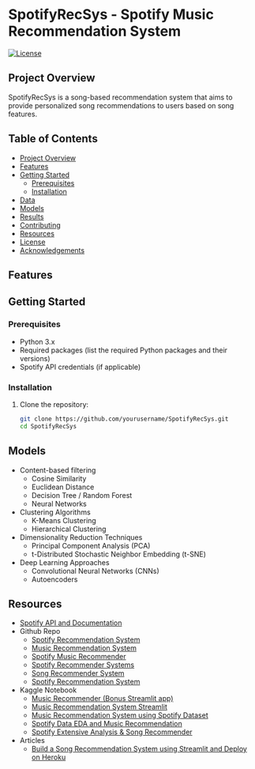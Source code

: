 # SpotifyRecSys - Spotify Music Recommendation System

[![License](https://img.shields.io/badge/license-MIT-blue.svg)](LICENSE)

## Project Overview

SpotifyRecSys is a song-based recommendation system that aims to provide personalized song recommendations to users based on song features.

## Table of Contents

- [Project Overview](#project-overview)
- [Features](#features)
- [Getting Started](#getting-started)
  - [Prerequisites](#prerequisites)
  - [Installation](#installation)
- [Data](#data)
- [Models](#models)
- [Results](#results)
- [Contributing](#contributing)
- [Resources](#resources)
- [License](#license)
- [Acknowledgements](#acknowledgements)

## Features



## Getting Started

### Prerequisites

- Python 3.x
- Required packages (list the required Python packages and their versions)
- Spotify API credentials (if applicable)

### Installation

1. Clone the repository:
   ```bash
   git clone https://github.com/yourusername/SpotifyRecSys.git
   cd SpotifyRecSys

## Models

- Content-based filtering
  - Cosine Similarity
  - Euclidean Distance
  - Decision Tree / Random Forest
  - Neural Networks
- Clustering Algorithms
  - K-Means Clustering
  - Hierarchical Clustering
- Dimensionality Reduction Techniques
  - Principal Component Analysis (PCA)
  - t-Distributed Stochastic Neighbor Embedding (t-SNE)
- Deep Learning Approaches
  - Convolutional Neural Networks (CNNs)
  - Autoencoders

## Resources
- [Spotify API and Documentation](https://developer.spotify.com/documentation/web-api)
- Github Repo
  - [Spotify Recommendation System](https://github.com/abdelrhmanelruby/Spotify-Recommendation-System)
  - [Music Recommendation System](https://github.com/aliduku/Music_Recommendation_System)
  - [Spotify Music Recommender](https://github.com/yannansoda/spotify-music-recommender)
  - [Spotify Recommender Systems](https://github.com/anthonyli358/spotify-recommender-systems)
  - [Song Recommender System](https://github.com/tushar-mahalya/Songs-Recommender-System)
  - [Spotify Recommendation System](https://github.com/aayushsss1/Spotify-Music-Recommendation-System)
- Kaggle Notebook
  - [Music Recommender (Bonus Streamlit app)](https://www.kaggle.com/code/yannansu/music-recommender-bonus-streamlit-app)
  - [Music Recommendation System Streamlit](https://www.kaggle.com/code/aliessamali/music-recommendation-system-streamlit/notebook)
  - [Music Recommendation System using Spotify Dataset](https://www.kaggle.com/code/vatsalmavani/music-recommendation-system-using-spotify-dataset)
  - [Spotify Data EDA and Music Recommendation](https://www.kaggle.com/code/artempozdniakov/spotify-data-eda-and-music-recommendation)
  - [Spotify Extensive Analysis & Song Recommender](https://www.kaggle.com/code/ahmadal/spotify-extensive-analysis-song-recommender/notebook)
- Articles
  - [Build a Song Recommendation System using Streamlit and Deploy on Heroku](https://towardsdatascience.com/build-a-song-recommendation-system-using-streamlit-and-deploy-on-heroku-375a57ce5e85)
